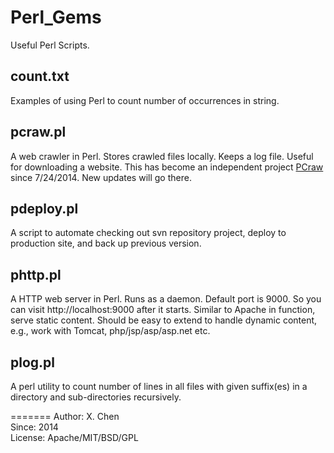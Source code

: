 Perl_Gems
=========

Useful Perl Scripts.

count.txt
--------
Examples of using Perl to count number of occurrences in string.

pcraw.pl 
--------
A web crawler in Perl. Stores crawled files locally. Keeps a log file. Useful for downloading a website.
This has become an independent project <a href="https://github.com/chenx/PCraw">PCraw</a> since 7/24/2014. New updates will go there.

pdeploy.pl
----------
A script to automate checking out svn repository project, deploy to production site, and back up previous version.

phttp.pl
--------
A HTTP web server in Perl. Runs as a daemon. Default port is 9000. So you can visit http://localhost:9000 after it starts. Similar to Apache in function, serve static content. Should be easy to extend to handle dynamic content, e.g., work with Tomcat, php/jsp/asp/asp.net etc.

plog.pl
-------
A perl utility to count number of lines in all files with given suffix(es) in a directory and sub-directories recursively.

=======
Author: X. Chen  
Since: 2014  
License: Apache/MIT/BSD/GPL
